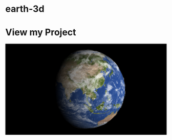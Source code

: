 # earth-3d

# View my Project
![View](https://github.com/OtabekWebdev/earth-3d/blob/main/img/view.png)
